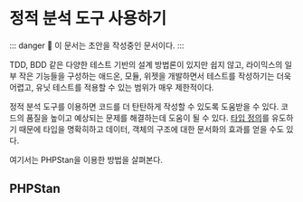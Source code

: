 # 정적 분석 도구 사용하기

::: danger
🚧 이 문서는 초안을 작성중인 문서이다.
:::

TDD, BDD 같은 다양한 테스트 기반의 설계 방법론이 있지만 쉽지 않고, 라이믹스의 일부 작은 기능들을 구성하는 애드온, 모듈, 위젯을 개발하면서 테스트를 작성하기는 더욱 어렵고, 유닛 테스트를 적용할 수 있는 범위가 매우 제한적이다.

정적 분석 도구를 이용하면 코드를 더 탄탄하게 작성할 수 있도록 도움받을 수 있다. 코드의 품질을 높이고 예상되는 문제를 해결하는데 도움이 될 수 있다. [타입 정의](https://www.php.net/manual/en/language.types.declarations.php)를 유도하기 때문에 타입을 명확히하고 데이터, 객체의 구조에 대한 문서화의 효과를 얻을 수도 있다.

여기서는 PHPStan을 이용한 방법을 살펴본다.

## PHPStan
